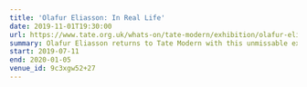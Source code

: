 ```yaml
---
title: 'Olafur Eliasson: In Real Life'
date: 2019-11-01T19:30:00
url: https://www.tate.org.uk/whats-on/tate-modern/exhibition/olafur-eliasson
summary: Olafur Eliasson returns to Tate Modern with this unmissable exhibition.
start: 2019-07-11
end: 2020-01-05
venue_id: 9c3xgw52+27
---
```


